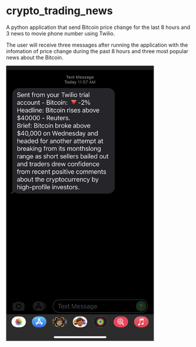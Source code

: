 # crypto_trading_news
A python application that send Bitcoin price change for the last 8 hours and 3 news to movie phone number using Twilio. 


The user will receive three messages after running the application with the infomation of price change during the past 8 hours and three most popular news about the Bitcoin. 


<img src="https://github.com/petersuns/crypto_trading_news/blob/main/message%20from%20phone.jpg?raw=true" width="400">
